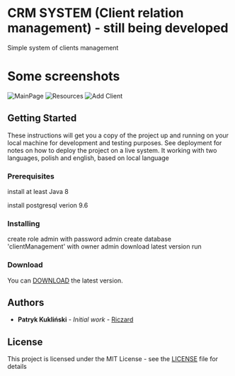 # CRM SYSTEM (Client relation management) - still being developed
Simple system of clients management

# Some screenshots
![MainPage](https://drive.google.com/uc?export=view&id=1SG-z3BoJWebcvfi94xwgSbaOYfG6NQQJ "Main Page")
![Resources](https://drive.google.com/uc?export=view&id=19Puh-LMoy1iY42lZGAXwfTpe-GoZ5GFx "Resources")
![Add Client](https://drive.google.com/uc?export=view&id=1dSg0UJHXcbMyS8Encz6Ho_9eCAHCJe6S "Add Client")

## Getting Started
These instructions will get you a copy of the project up and running on your local machine for development and testing purposes. See deployment for notes on how to deploy the project on a live system.
It working with two languages, polish and english, based on local language
### Prerequisites
install at least Java 8

install postgresql verion 9.6
### Installing
create role admin with password admin
create database 'clientManagement' with owner admin
download latest version
run
### Download
You can [DOWNLOAD](https://github.com/Riczard/bank-clients-management/releases/tag/v0.3.3) the latest version. 
## Authors

* **Patryk Kukliński** - *Initial work* - [Riczard](https://github.com/Riczard)
## License

This project is licensed under the MIT License - see the [LICENSE](LICENSE) file for details
